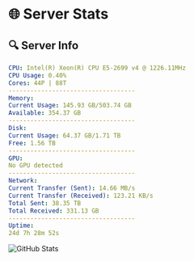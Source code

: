 # 🌐 Server Stats
## 🔍 Server Info
```yaml
CPU: Intel(R) Xeon(R) CPU E5-2699 v4 @ 1226.11MHz
CPU Usage: 0.40%
Cores: 44P | 88T
-----------------------------------
Memory:
Current Usage: 145.93 GB/503.74 GB
Available: 354.37 GB
-----------------------------------
Disk:
Current Usage: 64.37 GB/1.71 TB
Free: 1.56 TB
-----------------------------------
GPU:
No GPU detected
-----------------------------------
Network:
Current Transfer (Sent): 14.66 MB/s
Current Transfer (Received): 123.21 KB/s
Total Sent: 38.35 TB
Total Received: 331.13 GB
-----------------------------------
Uptime:
24d 7h 28m 52s
```
![GitHub Stats](https://img.shields.io/badge/Updated-2025-04-01_04:51:41-blue)